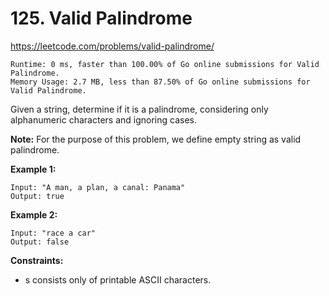 # 125. Valid Palindrome

https://leetcode.com/problems/valid-palindrome/

```
Runtime: 0 ms, faster than 100.00% of Go online submissions for Valid Palindrome.
Memory Usage: 2.7 MB, less than 87.50% of Go online submissions for Valid Palindrome.
```

Given a string, determine if it is a palindrome, considering only alphanumeric characters and ignoring cases.

**Note:** For the purpose of this problem, we define empty string as valid palindrome.

**Example 1:**
```
Input: "A man, a plan, a canal: Panama"
Output: true
```

**Example 2:**
```
Input: "race a car"
Output: false
 ```

**Constraints:**

- s consists only of printable ASCII characters.